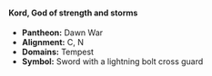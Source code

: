 #### Kord, God of strength and storms
- **Pantheon:** Dawn War
- **Alignment:** C, N
- **Domains:** Tempest
- **Symbol:** Sword with a lightning bolt cross guard